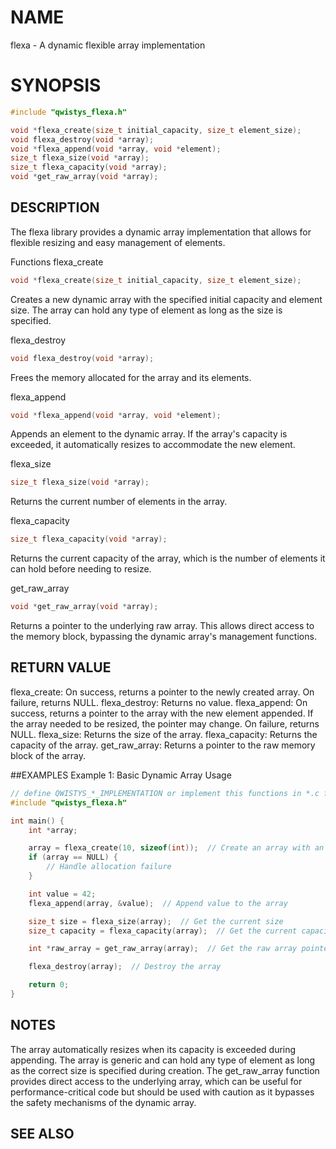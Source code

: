 # NAME
flexa - A dynamic flexible array implementation

# SYNOPSIS
```c
#include "qwistys_flexa.h"

void *flexa_create(size_t initial_capacity, size_t element_size);
void flexa_destroy(void *array);
void *flexa_append(void *array, void *element);
size_t flexa_size(void *array);
size_t flexa_capacity(void *array);
void *get_raw_array(void *array);
```
## DESCRIPTION
The flexa library provides a dynamic array implementation that allows for flexible resizing and easy management of elements.

Functions
flexa_create
```c
void *flexa_create(size_t initial_capacity, size_t element_size);
```
Creates a new dynamic array with the specified initial capacity and element size. The array can hold any type of element as long as the size is specified.

flexa_destroy
```c
void flexa_destroy(void *array);
```
Frees the memory allocated for the array and its elements.

flexa_append
```c
void *flexa_append(void *array, void *element);
```
Appends an element to the dynamic array. If the array's capacity is exceeded, it automatically resizes to accommodate the new element.

flexa_size
```c
size_t flexa_size(void *array);
```
Returns the current number of elements in the array.

flexa_capacity
```c
size_t flexa_capacity(void *array);
```
Returns the current capacity of the array, which is the number of elements it can hold before needing to resize.

get_raw_array
```c
void *get_raw_array(void *array);
```
Returns a pointer to the underlying raw array. This allows direct access to the memory block, bypassing the dynamic array's management functions.

## RETURN VALUE
flexa_create: On success, returns a pointer to the newly created array. On failure, returns NULL.
flexa_destroy: Returns no value.
flexa_append: On success, returns a pointer to the array with the new element appended. If the array needed to be resized, the pointer may change. On failure, returns NULL.
flexa_size: Returns the size of the array.
flexa_capacity: Returns the capacity of the array.
get_raw_array: Returns a pointer to the raw memory block of the array.

##EXAMPLES
Example 1: Basic Dynamic Array Usage
```c
// define QWISTYS_*_IMPLEMENTATION or implement this functions in *.c file
#include "qwistys_flexa.h"

int main() {
    int *array;

    array = flexa_create(10, sizeof(int));  // Create an array with an initial capacity of 10 ints
    if (array == NULL) {
        // Handle allocation failure
    }

    int value = 42;
    flexa_append(array, &value);  // Append value to the array

    size_t size = flexa_size(array);  // Get the current size
    size_t capacity = flexa_capacity(array);  // Get the current capacity

    int *raw_array = get_raw_array(array);  // Get the raw array pointer

    flexa_destroy(array);  // Destroy the array

    return 0;
}
```
## NOTES
The array automatically resizes when its capacity is exceeded during appending.
The array is generic and can hold any type of element as long as the correct size is specified during creation.
The get_raw_array function provides direct access to the underlying array, which can be useful for performance-critical code but should be used with caution as it bypasses the safety mechanisms of the dynamic array.
## SEE ALSO

